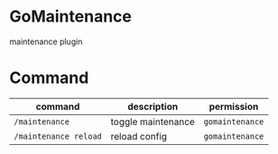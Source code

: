# GoMaintenance
maintenance plugin
# Command
| command               | description        | permission      |
|-----------------------|--------------------|-----------------|
| `/maintenance`        | toggle maintenance | `gomaintenance` |
| `/maintenance reload` | reload config      | `gomaintenance` |
